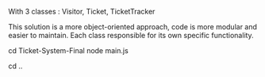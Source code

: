 With 3 classes : Visitor, Ticket, TicketTracker

This solution is a more object-oriented approach, code is more modular and easier to maintain.
Each class responsible for its own specific functionality.

cd Ticket-System-Final
node main.js

cd ..
